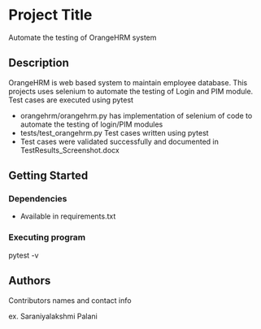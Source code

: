 # Project Title
Automate the testing of OrangeHRM system
 
## Description

OrangeHRM is web based system to maintain employee database. This projects uses selenium to automate the testing of Login and PIM module. Test cases are executed using pytest

- orangehrm/orangehrm.py has implementation of selenium of code to automate the testing of login/PIM modules
- tests/test_orangehrm.py Test cases written using pytest
- Test cases were validated successfully and documented in TestResults_Screenshot.docx
  
## Getting Started

### Dependencies

* Available in requirements.txt

### Executing program

pytest -v

## Authors

Contributors names and contact info

ex. Saraniyalakshmi Palani
